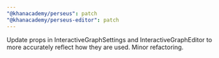 ```yaml
---
"@khanacademy/perseus": patch
"@khanacademy/perseus-editor": patch
---
```


Update props in InteractiveGraphSettings and InteractiveGraphEditor to more accurately reflect how they are used. Minor refactoring.
